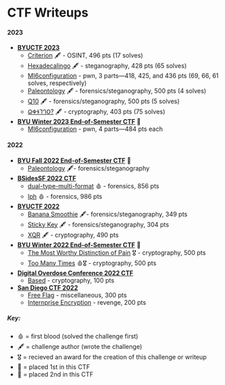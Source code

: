 # CTF Writeups

#### 2023
- [**BYUCTF 2023**](./byuctf-23/)
	- [Criterion](./byuctf-23/criterion/) 🖋 - OSINT, 496 pts (17 solves)
	- [Hexadecalingo](./byuctf-23/hexadecalingo/) 🖋 - steganography, 428 pts (65 solves)
	- [MI6configuration](./byu-eos-ctf-w23/mi6configuration/) - pwn, 3 parts—418, 425, and 436 pts (69, 66, 61 solves, respectively)
	- [Paleontology](./byu-eos-ctf-f22/paleontology/) 🖋 - forensics/steganography, 500 pts (4 solves)
	- [Q10](./byuctf-23/q10/) 🖋 - forensics/steganography, 500 pts (5 solves)
	- [𐐗𐐡𐐆𐐑𐐓𐐄?](./byuctf-23/𐐗𐐡𐐆𐐑𐐓𐐄%3F/) 🖋 - cryptography, 403 pts (75 solves)
- [**BYU Winter 2023 End-of-Semester CTF**](./byu-eos-ctf-w23/) 🥇
	- [MI6configuration](./byu-eos-ctf-w23/mi6configuration/) - pwn, 4 parts—484 pts each

#### 2022
- [**BYU Fall 2022 End-of-Semester CTF**](./byu-eos-ctf-f22/) 🥇
	- [Paleontology](./byu-eos-ctf-f22/paleontology/) 🖋- forensics/steganography
- [**BSidesSF 2022 CTF**](./bsidessf-22/)
	- [dual-type-multi-format](./bsidessf-22/dual-type-multi-format/) 🩸 - forensics, 856 pts
	- [lph](./bsidessf-22/lph/) 🩸 - forensics, 986 pts
- [**BYUCTF 2022**](./byuctf-22/)
	- [Banana Smoothie](./byuctf-22/banana-smoothie/) 🖋- forensics/steganography, 349 pts
	- [Sticky Key](./byuctf-22/sticky-key/) 🖋 - forensics/steganography, 304 pts
	- [XQR](./byuctf-22/xqr) 🖋 - cryptography, 490 pts
- [**BYU Winter 2022 End-of-Semester CTF**](./byuctf-w22/) 🥈
	- [The Most Worthy Distinction of Pain](./byuctf-w22/themostworthydistinctionofpain/) 🎖 - cryptography, 500 pts
	- [Too Many Times](./byuctf-w22/toomanytimes/) 🩸🎖 - cryptography, 500 pts
- [**Digital Overdose Conference 2022 CTF**](./doctf-22)
	- [Based](./doctf-22/based/) - cryptography, 100 pts
- [**San Diego CTF 2022**](./sdctf-22/)
	- [Free Flag](./sdctf-22/free-flag/) - miscellaneous, 300 pts
	- [Internprise Encryption](./sdctf-22/internprise-encryption/) - revenge, 200 pts


##### Key:
- 🩸 = first blood (solved the challenge first)
- 🖋 = challenge author (wrote the challenge)
- 🎖 = recieved an award for the creation of this challenge or writeup
- 🥇 = placed 1st in this CTF
- 🥈 = placed 2nd in this CTF
